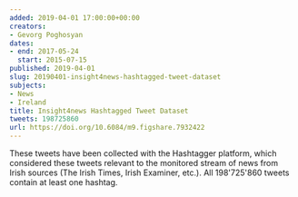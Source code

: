 ```yaml
---
added: 2019-04-01 17:00:00+00:00
creators:
- Gevorg Poghosyan
dates:
- end: 2017-05-24
  start: 2015-07-15
published: 2019-04-01
slug: 20190401-insight4news-hashtagged-tweet-dataset
subjects:
- News
- Ireland
title: Insight4news Hashtagged Tweet Dataset
tweets: 198725860
url: https://doi.org/10.6084/m9.figshare.7932422
---
```


These tweets have been collected with the Hashtagger platform,  which considered these tweets relevant to the monitored stream of  news from Irish sources (The Irish Times, Irish Examiner, etc.). All 198'725'860 tweets contain at least one hashtag.

